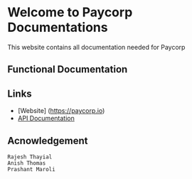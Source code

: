 # Welcome to Paycorp Documentations
This website contains all documentation needed for Paycorp

## Functional Documentation


## Links 

* [Website] (https://paycorp.io)
* [API Documentation](https://api.paycorp.io)

## Acnowledgement

    Rajesh Thayial
    Anish Thomas
    Prashant Maroli
